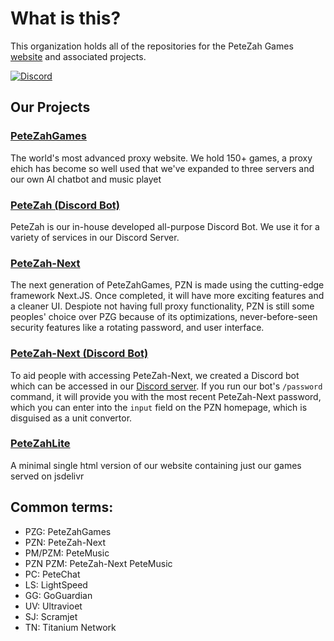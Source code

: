 # What is this?
This organization holds all of the repositories for the PeteZah Games [website](https://petezahgames.com/) and associated projects.

[![Discord](https://img.shields.io/discord/1337108365591187640?style=social&label=discord)](https://discord.gg/arcgZTV9zX)

## Our Projects

### [PeteZahGames](https://github.com/PeteZah-Games/PeteZahGames)
The world's most advanced proxy website. We hold 150+ games, a proxy ehich has become so well used that we've expanded to three servers and our own AI chatbot and music playet

### [PeteZah (Discord Bot)](https://github.com/PeteZah-Games/PeteZahBot)
PeteZah is our in-house developed all-purpose Discord Bot. We use it for a variety of services in our Discord Server.

### [PeteZah-Next](https://github.com/PeteZah-Games/PeteZahNext)
The next generation of PeteZahGames, PZN is made using the cutting-edge framework Next.JS. Once completed, it will have more exciting features and a cleaner UI. Despiote not having full proxy functionality, PZN is still some peoples' choice over PZG because of its optimizations, never-before-seen security features like a rotating password, and user interface.

### [PeteZah-Next (Discord Bot)](https://github.com/PeteZah-Games/PeteZah-Next-Password-Bot)
To aid people with accessing PeteZah-Next, we created a Discord bot which can be accessed in our [Discord server](https://discord.gg/cYjHFDguxS). If you run our bot's `/password` command, it will provide you with the most recent PeteZah-Next password, which you can enter into the `input` field on the PZN homepage, which is disguised as a unit convertor.
### [PeteZahLite](https://github.com/PeteZah-Games/PeteZahLite)
A minimal single html version of our website containing just our games served on jsdelivr



## Common terms:
- PZG: PeteZahGames
- PZN: PeteZah-Next
- PM/PZM: PeteMusic
- PZN PZM: PeteZah-Next PeteMusic
- PC: PeteChat
- LS: LightSpeed
- GG: GoGuardian
- UV: Ultravioet
- SJ: Scramjet
- TN: Titanium Network
